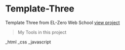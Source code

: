 # Template-Three
Template Three from EL-Zero Web School 
[view project]()

>My Tools in this project

_html
_css
_javascript
